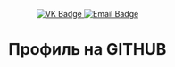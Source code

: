 <div id="badges" align="center"> 
    <a href="https://vk.com/id368699839">
        <img src="https://img.shields.io/badge/VK-blue?style-for-the-badge&logo=VK&logoColor-white" alt="VK Badge"/> 
    </a> 
    <a href="https://mail.google.com/mail/u/0/#inbox">  
        <img src="https://img.shields.io/badge/EMAIL-red?style-for-the-badge&logo=Gmail&logoColor-white" alt="Email Badge"/> 
    </a> 
</div>


<div id="viewprof" align="center"> 
    <img src="https://komarev.com/ghpvc/?username=Motyanich&style-flat-square&color=blue" alt=""/> 
</div>

<div id="heythere" align="center"> 
    <h1>Профиль на GITHUB</h1> 
</div>
